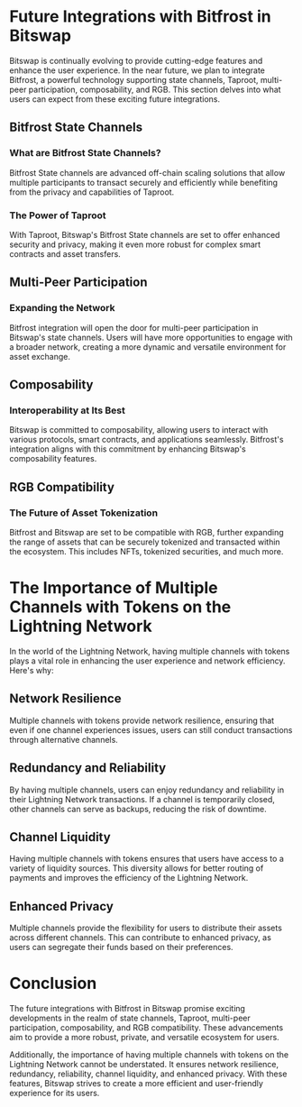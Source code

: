 # Future Integrations with Bitfrost in Bitswap

Bitswap is continually evolving to provide cutting-edge features and enhance the user experience. In the near future, we plan to integrate Bitfrost, a powerful technology supporting state channels, Taproot, multi-peer participation, composability, and RGB. This section delves into what users can expect from these exciting future integrations.

## Bitfrost State Channels

### What are Bitfrost State Channels?

Bitfrost State channels are advanced off-chain scaling solutions that allow multiple participants to transact securely and efficiently while benefiting from the privacy and capabilities of Taproot.

### The Power of Taproot

With Taproot, Bitswap's Bitfrost State channels are set to offer enhanced security and privacy, making it even more robust for complex smart contracts and asset transfers.

## Multi-Peer Participation

### Expanding the Network

Bitfrost integration will open the door for multi-peer participation in Bitswap's state channels. Users will have more opportunities to engage with a broader network, creating a more dynamic and versatile environment for asset exchange.

## Composability

### Interoperability at Its Best

Bitswap is committed to composability, allowing users to interact with various protocols, smart contracts, and applications seamlessly. Bitfrost's integration aligns with this commitment by enhancing Bitswap's composability features.

## RGB Compatibility

### The Future of Asset Tokenization

Bitfrost and Bitswap are set to be compatible with RGB, further expanding the range of assets that can be securely tokenized and transacted within the ecosystem. This includes NFTs, tokenized securities, and much more.

# The Importance of Multiple Channels with Tokens on the Lightning Network

In the world of the Lightning Network, having multiple channels with tokens plays a vital role in enhancing the user experience and network efficiency. Here's why:

## Network Resilience

Multiple channels with tokens provide network resilience, ensuring that even if one channel experiences issues, users can still conduct transactions through alternative channels.

## Redundancy and Reliability

By having multiple channels, users can enjoy redundancy and reliability in their Lightning Network transactions. If a channel is temporarily closed, other channels can serve as backups, reducing the risk of downtime.

## Channel Liquidity

Having multiple channels with tokens ensures that users have access to a variety of liquidity sources. This diversity allows for better routing of payments and improves the efficiency of the Lightning Network.

## Enhanced Privacy

Multiple channels provide the flexibility for users to distribute their assets across different channels. This can contribute to enhanced privacy, as users can segregate their funds based on their preferences.

# Conclusion

The future integrations with Bitfrost in Bitswap promise exciting developments in the realm of state channels, Taproot, multi-peer participation, composability, and RGB compatibility. These advancements aim to provide a more robust, private, and versatile ecosystem for users.

Additionally, the importance of having multiple channels with tokens on the Lightning Network cannot be understated. It ensures network resilience, redundancy, reliability, channel liquidity, and enhanced privacy. With these features, Bitswap strives to create a more efficient and user-friendly experience for its users.
